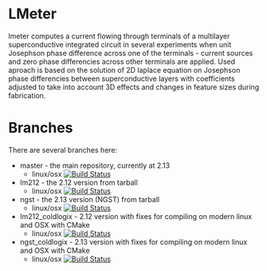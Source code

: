 LMeter
======



lmeter computes a current flowing through terminals of a multilayer superconductive integrated
circuit in several experiments when unit Josephson phase difference across one of the terminals -
current sources and zero phase differencies across other terminals  are applied.  Used
aproach is based on the solution of 2D laplace equation on Josephson phase differencies
between superconductive layers with coefficients adjusted to take into account 3D effects
and changes in feature sizes during fabrication.

Branches
========

There are several branches here:

* master - the main repository, currently at 2.13
  - linux/osx [![Build Status](https://travis-ci.org/coldlogix/lmeter.svg?branch=master)](https://travis-ci.org/coldlogix/lmeter)
* lm212  - the 2.12 version from tarball
  - linux/osx [![Build Status](https://travis-ci.org/coldlogix/lmeter.svg?branch=lm212)](https://travis-ci.org/coldlogix/lmeter)
* ngst   - the 2.13 version (NGST) from tarball
  - linux/osx [![Build Status](https://travis-ci.org/coldlogix/lmeter.svg?branch=ngst)](https://travis-ci.org/coldlogix/lmeter)
* lm212_coldlogix - 2.12 version with fixes for compiling on modern linux and OSX with CMake
  - linux/osx [![Build Status](https://travis-ci.org/coldlogix/lmeter.svg?branch=lm212_coldlogix)](https://travis-ci.org/coldlogix/lmeter)
* ngst_coldlogix  - 2.13 version with fixes for compiling on modern linux and OSX with CMake
  - linux/osx [![Build Status](https://travis-ci.org/coldlogix/lmeter.svg?branch=ngst_coldlogix)](https://travis-ci.org/coldlogix/lmeter)


